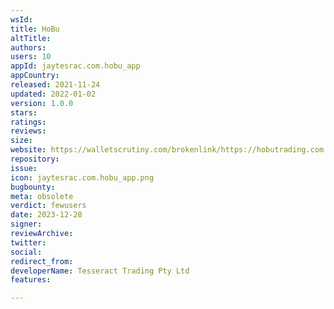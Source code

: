 ```yaml
---
wsId: 
title: HoBu
altTitle: 
authors: 
users: 10
appId: jaytesrac.com.hobu_app
appCountry: 
released: 2021-11-24
updated: 2022-01-02
version: 1.0.0
stars: 
ratings: 
reviews: 
size: 
website: https://walletscrutiny.com/brokenlink/https://hobutrading.com
repository: 
issue: 
icon: jaytesrac.com.hobu_app.png
bugbounty: 
meta: obsolete
verdict: fewusers
date: 2023-12-28
signer: 
reviewArchive: 
twitter: 
social: 
redirect_from: 
developerName: Tesseract Trading Pty Ltd
features: 

---
```


